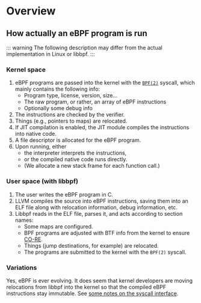 # Overview

## How actually an eBPF program is run

::: warning
The following description may differ from the actual implementation in Linux or libbpf.
:::

### Kernel space
1. eBPF programs are passed into the kernel with the [`BPF(2)`](./user/syscall.md) syscall,
   which mainly contains the following info:
   - Program type, license, version, size...
   - The raw program, or rather, an array of eBPF instructions
   - Optionally some debug info
2. The instructions are checked by the verifier.
3. Things (e.g., pointers to maps) are relocated.
4. If JIT compilation is enabled, the JIT module compiles the instructions into native code.
5. A file descriptor is allocated for the eBPF program.
6. Upon running, either
   - the interpreter interprets the instructions,
   - or the compiled native code runs directly.
   - (We allocate a new stack frame for each function call.)

### User space (with libbpf)

1. The user writes the eBPF program in C.
2. LLVM compiles the source into eBPF instructions,
   saving them into an ELF file along with relocation information, debug information, etc.
3. Libbpf reads in the ELF file, parses it, and acts according to section names:
   - Some maps are configured.
   - BPF programs are adjusted with BTF info from the kernel to ensure [CO-RE](https://nakryiko.com/posts/bpf-portability-and-co-re/).
   - Things (jump destinations, for example) are relocated.
   - The programs are submitted to the kernel with the `BPF(2)` syscall.

### Variations

Yes, eBPF is ever evolving.
It does seem that kernel developers are moving relocations from libbpf into the kernel
so that the compiled eBPF instructions stay immutable.
See [some notes on the syscall interface](./user/syscall.md#bpf-prog-load).
